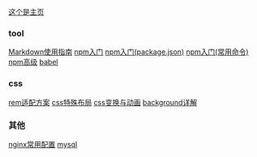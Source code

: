 [这个是主页](https://kukiiu.github.io/blog/)

### tool
[Markdown使用指南](./tool/Markdown使用指南.md")
[npm入门](./tool/npm入门.md")
[npm入门(package.json)](./tool/npm入门(package.json).md")
[npm入门(常用命令)](./tool/npm入门(常用命令).md")
[npm高级](./tool/npm高级.md")
[babel](./tool/babel.md")

### css
[rem适配方案](./css/rem适配方案.md")
[css特殊布局](./css/css特殊布局.md")
[css变换与动画](./css/css变换与动画.md")
[background详解](./css/background详解.md")

### 其他
[nginx常用配置](./other/nginx常用配置.md")
[mysql](./other/mysql.md")
